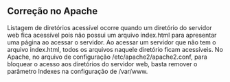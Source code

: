 ## Correção no Apache

Listagem de diretórios acessível ocorre quando um diretório do servidor web fica acessível pois não possui um arquivo index.html para apresentar uma página ao acessar o servidor. 
Ao acessar um servidor que não tem o arquivo index.html, todos os arquivos naquele diretório ficam acessíveis. 
No Apache, no arquivo de configuração /etc/apache2/apache2.conf, para bloquear o acesso aos diretórios do servidor web, basta remover o parâmetro Indexes na configuração de /var/www. 
